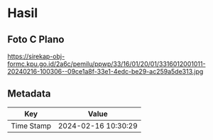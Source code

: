 # Hasil

## Foto C Plano

https://sirekap-obj-formc.kpu.go.id/2a6c/pemilu/ppwp/33/16/01/20/01/3316012001011-20240216-100306--09ce1a8f-33e1-4edc-be29-ac259a5de313.jpg


## Metadata

| Key        | Value               |
| ---------- | ------------------- |
| Time Stamp | 2024-02-16 10:30:29 |



